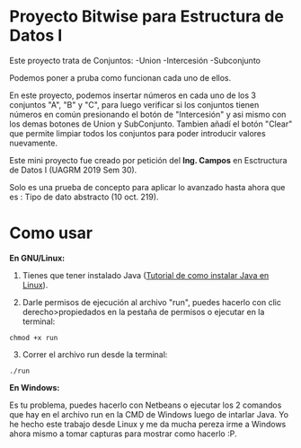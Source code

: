 # Proyecto Bitwise para Estructura de Datos I

Este proyecto trata de Conjuntos:
-Union
-Intercesión
-Subconjunto

Podemos poner a pruba como funcionan cada uno de ellos.


En este proyecto, podemos insertar números en cada uno de los 3 conjuntos "A", "B" y "C", para luego verificar si los conjuntos tienen números en común presionando el botón de "Intercesión" y asi mismo con los demas botones de Union y SubConjunto. Tambien añadí el botón "Clear" que permite limpiar todos los conjuntos para poder introducir valores nuevamente.

Este mini proyecto fue creado por petición del **Ing. Campos** en Esctructura de Datos I (UAGRM 2019 Sem 30). 

Solo es una prueba de concepto para aplicar lo avanzado hasta ahora que es : Tipo de dato abstracto (10 oct. 219).



# Como usar

**En GNU/Linux:**

1. Tienes que tener instalado Java ([Tutorial de como instalar Java en Linux](https://ney.one/informatica-mis-primeros-pasos-en-java/)).

2. Darle permisos de ejecución al archivo "run", puedes hacerlo con clic derecho>propiedados en la pestaña de permisos o ejecutar en la terminal:

`chmod +x run`

3. Correr el archivo run desde la terminal:

`./run` 

**En Windows:**

Es tu problema, puedes hacerlo con Netbeans o ejecutar los 2 comandos que hay en el archivo run en la CMD de Windows luego de intarlar Java. Yo he hecho este trabajo desde Linux y me da mucha pereza irme a Windows ahora mismo a tomar capturas para mostrar como hacerlo :P.
